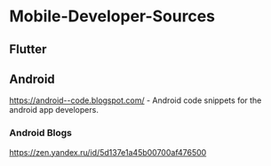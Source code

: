# Mobile-Developer-Sources

## Flutter


## Android

https://android--code.blogspot.com/ - Android code snippets for the android app developers.


### Android Blogs

https://zen.yandex.ru/id/5d137e1a45b00700af476500

